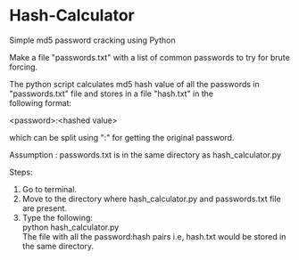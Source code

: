 # Hash-Calculator

Simple md5 password cracking using Python

Make a file "passwords.txt" with a list of common passwords to try for brute forcing.

The python script calculates md5 hash value of all the passwords in "passwords.txt" file and stores in a file "hash.txt" in the  
following format:  

\<password\>:\<hashed value\>

which can be split using ":" for getting the original password.  

Assumption : passwords.txt is in the same directory as hash_calculator.py

Steps:  
1) Go to terminal.  
2) Move to the directory where hash_calculator.py and passwords.txt file are present.  
3) Type the following:  
python hash_calculator.py  
The file with all the password:hash pairs i.e, hash.txt would be stored in the same directory.  


